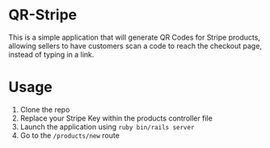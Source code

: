 # QR-Stripe

This is a simple application that will generate QR Codes for Stripe products, allowing sellers to have customers scan a code to reach the checkout page, instead of typing in a link. 

# Usage
1. Clone the repo
2. Replace your Stripe Key within the products controller file
3. Launch the application using `ruby bin/rails server`
4. Go to the `/products/new` route

